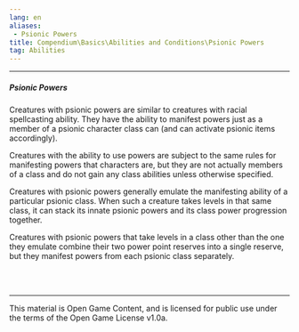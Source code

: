 ```yaml
---
lang: en
aliases:
 - Psionic Powers
title: Compendium\Basics\Abilities and Conditions\Psionic Powers
tag: Abilities
---
```


---
##### Psionic Powers

Creatures with psionic powers are similar to creatures with racial spellcasting ability. They have the ability to manifest powers just as a member of a psionic character class can (and can activate psionic items accordingly).  

Creatures with the ability to use powers are subject to the same rules for manifesting powers that characters are, but they are not actually members of a class and do not gain any class abilities unless otherwise specified.

Creatures with psionic powers generally emulate the manifesting ability of a particular psionic class. When such a creature takes levels in that same class, it can stack its innate psionic powers and its class power progression together.

Creatures with psionic powers that take levels in a class other than the one they emulate combine their two power point reserves into a single reserve, but they manifest powers from each psionic class separately.


<br><br>

---

This material is Open Game Content, and is licensed for public use under the terms of the Open Game License v1.0a.

